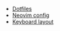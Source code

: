 - [Dotfiles](https://github.com/jhchabran/dotfiles)
- [Neovim config](https://github.com/jhchabran/nvim-config)
- [Keyboard layout](https://configure.zsa.io/moonlander/layouts/eqaam/latest/0)
